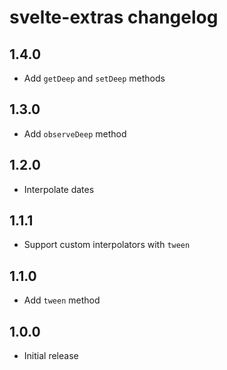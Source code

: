 # svelte-extras changelog

## 1.4.0

* Add `getDeep` and `setDeep` methods

## 1.3.0

* Add `observeDeep` method

## 1.2.0

* Interpolate dates

## 1.1.1

* Support custom interpolators with `tween`

## 1.1.0

* Add `tween` method

## 1.0.0

* Initial release
